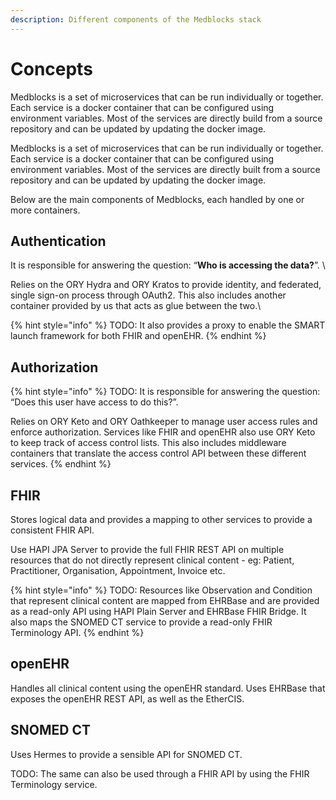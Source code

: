 ```yaml
---
description: Different components of the Medblocks stack
---
```


# Concepts

Medblocks is a set of microservices that can be run individually or together. Each service is a docker container that can be configured using environment variables. Most of the services are directly build from a source repository and can be updated by updating the docker image.

Medblocks is a set of microservices that can be run individually or together. Each service is a docker container that can be configured using environment variables. Most of the services are directly built from a source repository and can be updated by updating the docker image.

Below are the main components of Medblocks, each handled by one or more containers.



## Authentication



It is responsible for answering the question: “**Who is accessing the data?**”. \


Relies on the ORY Hydra and ORY Kratos to provide identity, and federated, single sign-on process through OAuth2. This also includes another container provided by us that acts as glue between the two.\


{% hint style="info" %}
TODO: It also provides a proxy to enable the SMART launch framework for both FHIR and openEHR.
{% endhint %}



## Authorization

{% hint style="info" %}
TODO: It is responsible for answering the question: “Does this user have access to do this?”.

Relies on ORY Keto and ORY Oathkeeper to manage user access rules and enforce authorization. Services like FHIR and openEHR also use ORY Keto to keep track of access control lists. This also includes middleware containers that translate the access control API between these different services.
{% endhint %}



## FHIR

Stores logical data and provides a mapping to other services to provide a consistent FHIR API.

Use HAPI JPA Server to provide the full FHIR REST API on multiple resources that do not directly represent clinical content - eg: Patient, Practitioner, Organisation, Appointment, Invoice etc.&#x20;

{% hint style="info" %}
TODO: Resources like Observation and Condition that represent clinical content are mapped from EHRBase and are provided as a read-only API using HAPI Plain Server and EHRBase FHIR Bridge. It also maps the SNOMED CT service to provide a read-only FHIR Terminology API.
{% endhint %}

## openEHR

Handles all clinical content using the openEHR standard. Uses EHRBase that exposes the openEHR REST API, as well as the EtherCIS.



## SNOMED CT

Uses Hermes to provide a sensible API for SNOMED CT.

TODO: The same can also be used through a FHIR API by using the FHIR Terminology service.
